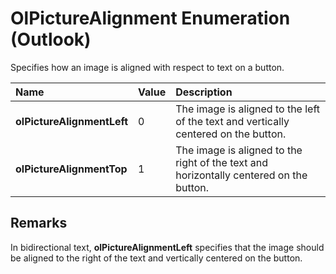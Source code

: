 
# OlPictureAlignment Enumeration (Outlook)

Specifies how an image is aligned with respect to text on a button.



|**Name**|**Value**|**Description**|
|:-----|:-----|:-----|
| **olPictureAlignmentLeft**|0|The image is aligned to the left of the text and vertically centered on the button. |
| **olPictureAlignmentTop**|1|The image is aligned to the right of the text and horizontally centered on the button. |

## Remarks

In bidirectional text,  **olPictureAlignmentLeft** specifies that the image should be aligned to the right of the text and vertically centered on the button.

